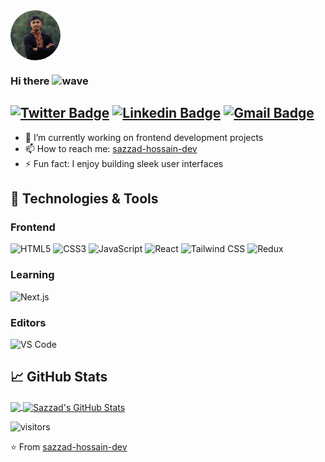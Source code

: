 <img alt="profile" src="https://raw.githubusercontent.com/sazzad-hossain-dev/sazzad-hossain-dev/main/header.png" width="80px" height="80px" style="border-radius: 50%; display: block; object-fit: cover;">





### Hi there <img alt="wave" src="https://raw.githubusercontent.com/MartinHeinz/MartinHeinz/master/wave.gif" width="30px">

## [![Twitter Badge](https://img.shields.io/badge/-@sazzadhossain0-1ca0f1?style=flat-square&labelColor=1ca0f1&logo=twitter&logoColor=white&link=https://twitter.com/sazzadhossain0)](https://twitter.com/sazzadhossain0) [![Linkedin Badge](https://img.shields.io/badge/-sazzadhossain-blue?style=flat-square&logo=Linkedin&logoColor=white&link=https://www.linkedin.com/in/sazzadhossain/)](https://www.linkedin.com/in/sazzadhossain/) [![Gmail Badge](https://img.shields.io/badge/-sazzad.dev@gmail.com-c14438?style=flat-square&logo=Gmail&logoColor=white&link=mailto:sazzad.dev@gmail.com)](mailto:sazzad.dev@gmail.com)

- 🔭 I’m currently working on frontend development projects
- 📫 How to reach me: [sazzad-hossain-dev](https://github.com/sazzad-hossain-dev)
- ⚡ Fun fact: I enjoy building sleek user interfaces

## 🔧 Technologies & Tools

### Frontend

![HTML5](https://img.shields.io/badge/-HTML5-%23E44D27?style=flat-square&logo=html5&logoColor=ffffff)
![CSS3](https://img.shields.io/badge/-CSS3-%231572B6?style=flat-square&logo=css3)
![JavaScript](https://img.shields.io/badge/-JavaScript-black?style=flat-square&logo=javascript)
![React](https://img.shields.io/badge/-React-%23282C34?style=flat-square&logo=react)
![Tailwind CSS](https://img.shields.io/badge/-TailwindCSS-%2338B2AC?style=flat-square&logo=tailwind-css)
![Redux](https://img.shields.io/badge/-Redux-%23764ABC?style=flat-square&logo=redux)

### Learning

![Next.js](https://img.shields.io/badge/-Next.js-black?style=flat-square&logo=next.js)

### Editors

![VS Code](http://img.shields.io/badge/-VS%20Code-007ACC?style=flat-square&logo=visual-studio-code)

## &#x1f4c8; GitHub Stats

<a href="https://github.com/sazzad-hossain-dev">
  <img align="center" src="https://github-readme-stats.vercel.app/api/top-langs/?username=sazzad-hossain-dev&hide=css,hack&title_color=ffffff&text_color=c9cacc&icon_color=2bbc8a&bg_color=1d1f21" />
</a>
<a href="https://github.com/sazzad-hossain-dev">
  <img align="center" src="https://github-readme-stats.vercel.app/api?username=sazzad-hossain-dev&show_icons=true&line_height=27&count_private=true&&theme=radical" alt="Sazzad's GitHub Stats" />
</a>

![visitors](https://visitor-badge.glitch.me/badge?page_id=sazzad-hossain-dev.sazzad-hossain-dev)

⭐️ From [sazzad-hossain-dev](https://github.com/sazzad-hossain-dev)
